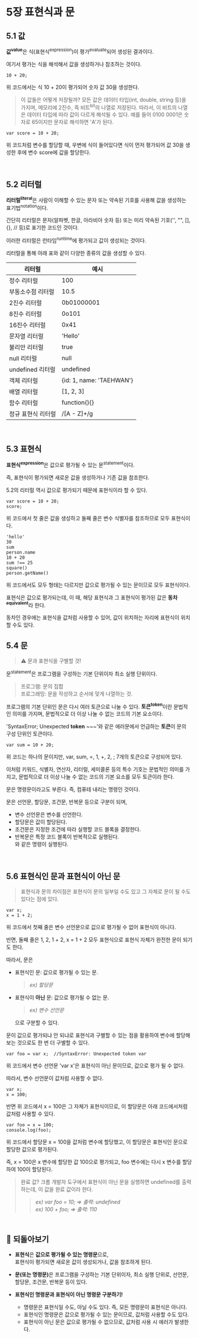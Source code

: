 # 5장 표현식과 문

## 5.1 값

<b>값<sup>value</sup></b>은 식(표현식<sup>expression</sup>)이 평가<sup>evaluate</sup>되어 생성된 결과이다.

여기서 평가는 식을 해석해서 값을 생성하거나 참조하는 것이다.

```
10 + 20;
```

위 코드에서는 식 10 + 20이 평가되어 숫자 값 30을 생성한다.

> 이 값들은 어떻게 저장될까? 모든 값은 데이터 타입(int, double, string 등)을 가지며, 메모리에 2진수, 즉 비트<sup>bit</sup>의 나열로 저장된다.
> 따라서, 이 비트의 나열은 데이터 타입에 따라 값이 다르게 해석될 수 있다. 예를 들어 0100 0001은 숫자로 65이지만 문자로 해석하면 'A'가 된다.

```
var score = 10 + 20;
```

위 코드처럼 변수를 할당할 때, 우변에 식이 들어있다면 식이 먼저 평가되어 값 30을 생성한 후에 변수 score에 값을 할당한다.

<br>

## 5.2 리터럴

<b>리터럴<sup>literal</sup></b>은 사람이 이해할 수 있는 문자 또는 약속된 기호를 사용해 값을 생성하는 표기법<sup>notation</sup>이다.

간단히 리터럴은 문자(알파벳, 한글, 아라비아 숫자 등) 또는 미리 약속된 기호('', "", [], {}, // 등)로 표기한 코드인 것이다.

이러한 리터럴은 런타임<sup>runtime</sup>에 평가되고 값이 생성되는 것이다.

리터럴을 통해 아래 표와 같이 다양한 종류의 값을 생성할 수 있다.

| 리터럴             | 예시                     |
| ------------------ | ------------------------ |
| 정수 리터럴        | 100                      |
| 부동소수점 리터럴  | 10.5                     |
| 2진수 리터럴       | 0b01000001               |
| 8진수 리터럴       | 0o101                    |
| 16진수 리터럴      | 0x41                     |
| 문자열 리터럴      | 'Hello'                  |
| 불리안 리터럴      | true                     |
| null 리터럴        | null                     |
| undefined 리터럴   | undefined                |
| 객체 리터럴        | {id: 1, name: 'TAEHWAN'} |
| 배열 리터럴        | [1, 2, 3]                |
| 함수 리터럴        | function(){}             |
| 정규 표현식 리터럴 | /[A - Z]+/g              |

<br>

## 5.3 표현식

<b>표현식<sup>expression</sup></b>은 값으로 평가될 수 있는 문<sup>statement</sup>이다.

즉, 표현식이 평가되면 새로운 값을 생성하거나 기존 값을 참조한다.

5.2의 리터럴 역시 값으로 평가되기 때문에 표현식이라 할 수 있다.

```
var score = 10 + 20;
score;
```

위 코드에서 첫 줄은 값을 생성하고 둘째 줄은 변수 식별자를 참조하므로 모두 표현식이다.

```
'hello'
30
sum
person.name
10 + 20
sum !== 25
square()
person.getName()
```

위 코드에서도 모두 형태는 다르지만 값으로 평가될 수 있는 문이므로 모두 표현식이다.

표현식은 값으로 평가되는데, 이 때, 해당 표현식과 그 표현식이 평가된 값은 <b>동차<sup>equivalent</sup></b>라 한다.

동차인 경우에는 표현식을 값처럼 사용할 수 있어, 값이 위치하는 자리에 표현식이 위치할 수도 있다.

## 5.4 문

> ⚠️ 문과 표현식을 구별할 것!

문<sup>statement</sup>은 프로그램을 구성하는 기본 단위이자 최소 실행 단위이다.

> 프로그램: 문의 집합
> <br>
> 프로그래밍: 문을 작성하고 순서에 맞게 나열하는 것.

프로그램의 기본 단위인 문은 다시 여러 토큰으로 나눌 수 있다. <b>토큰<sup>token</sup></b>이란 문법적인 의미를 가지며, 문법적으로 더 이상 나눌 수 없는 코드의 기본 요소이다.

'SyntaxError; Unexpected <b>token</b> ~~~'와 같은 에러문에서 언급하는 <b>토큰</b>이 문의 구성 단위인 토큰이다.

```
var sum = 10 + 20;
```

위 코드는 하나의 문이지만, var, sum, =, 1, +, 2, ; 7개의 토큰으로 구성되어 있다.

이처럼 키워드, 식별자, 연산자, 리터럴, 세미콜론 등의 특수 기호는 문법적인 의미를 가지고, 문법적으로 더 이상 나눌 수 없는 코드의 기본 요소를 모두 토큰이라 한다.

문은 명령문이라고도 부른다. 즉, 컴퓨테 내리는 명령인 것이다.

문은 선언문, 할당문, 조건문, 반복문 등으로 구분이 되며,

- 변수 선언문은 변수를 선언한다.
- 할당문은 값이 할당된다.
- 조건문은 지정한 조건에 따라 실행할 코드 블록을 결정한다.
- 반복문은 특정 코드 블록이 반복적으로 실행된다.
  <br>와 같은 명령이 실행된다.

<br>

## 5.6 표현식인 문과 표현식이 아닌 문

> 표현식과 문의 차이점은 표현식이 문의 일부일 수도 있고 그 자체로 문이 될 수도 있다는 점에 있다.

```
var x;
x = 1 + 2;
```

위 코드에서 첫째 줄은 변수 선언문으로 값으로 평가될 수 없어 표현식이 아니다.

반면, 둘째 줄은 1, 2, 1 + 2, x = 1 + 2 모두 표현식으로 표현식 자체가 완전한 문이 되기도 한다.

따라서, 문은

- 표현식인 문: 값으로 평가될 수 있는 문.
  > <i>ex) 할당문</i>
- 표현식이 <b>아닌</b> 문: 값으로 평가될 수 없는 문.

  > <i>ex) 변수 선언문</i>

  으로 구분할 수 있다.

문이 값으로 평가되냐 안 되냐로 표현식과 구별할 수 있는 점을 활용하여 변수에 할당해 보는 것으로도 한 번 더 구별할 수 있다.

```
var foo = var x;  //SyntaxError: Unexpected token var
```

위 코드에서 변수 선언문 'var x'은 표현식이 아닌 문이므로, 값으로 평가 될 수 없다.

따라서, 변수 선언문이 값처럼 사용할 수 없다.

```
var x;
x = 100;
```

반면 위 코드에서 x = 100은 그 자체가 표현식이므로, 이 할당문은 아래 코드에서처럼 값처럼 사용할 수 있다.

```
var foo = x = 100;
console.log(foo);
```

위 코드에서 할당문 x = 100을 값처럼 변수에 할당했고, 이 할당문은 표현식인 문으로 할당한 값으로 평가된다.

즉, x = 100은 x 변수에 할당한 값 100으로 평가되고, foo 변수에는 다시 x 변수를 할당하여 100이 할당된다.

> 완료 값? 크롬 개발자 도구에서 표현식이 아닌 문을 실행하면 undefined를 출력하는데, 이 값을 완료 값이라 한다.
>
> > <i>ex) var foo = 10; => 출력: undefined</i> <br> <i>ex) 100 + foo; => 출력: 110</i>

## <br> 👀 되돌아보기

- <b>표현식</b>은 <b>값으로 평가될 수 있는 명령문</b>으로, <br>표현식이 평가되면 새로운 값이 생성되거나, 값을 참조하게 된다.

- <b>문(또는 명령문)</b>은 프로그램을 구성하는 기본 단위이자, 최소 실행 단위로, 선언문, 할당문, 조건문, 반복문 등이 있다.

- <b>표현식인 명령문과 표현식이 아닌 명령문 구분하기!</b>
  - 명령문은 표현식일 수도, 아닐 수도 있다. 즉, 모든 명령문이 표현식은 아니다.
  - 표현식인 명령문은 값으로 평가될 수 있는 문이므로, 값처럼 사용할 수도 있다.
  - 표현식이 아닌 문은 값으로 평가될 수 없으므로, 값처럼 사용 시 에러가 발생한다.
